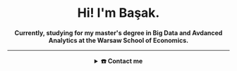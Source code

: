 
<!---
kapplan/kapplan is a ✨ special ✨ repository because its `README.md` (this file) appears on your GitHub profile.
You can click the Preview link to take a look at your changes.
--->

<h1 align="center">Hi! I'm Başak. </h1>
<h4 align="center"> Currently, studying for my master's degree in Big Data and Avdanced Analytics at the Warsaw School of Economics.
</div>

-----
<details>
  <summary>☎️ Contact me</summary>
<div>
  <samp>
    <h2 align="center">You can reach me through these links:</h2>
    <p align="center">
      <br/>
      <a href="https://www.linkedin.com/in/başak-kaplan-503" target="blank"><img align="center"
         src="https://img.shields.io/badge/LinkedIn-0077B5?style=for-the-badge&logo=linkedin&logoColor=white"
         alt="başak" height="30"/></a>
      <a href="https://www.medium.com/@basakaplan" target="_blank">
        <img align="center" src="data:image/svg+xml;base64,PHN2ZyB4bWxucz0iaHR0cDovL3d3dy53My5vcmcvMjAwMC9zdmciIGhlaWdodD0iMWVtIiB2aWV3Qm94PSIwIDAgNjQwIDUxMiI+PCEtLSEgRm9udCBBd2Vzb21lIEZyZWUgNi40LjIgYnkgQGZvbnRhd2Vzb21lIC0gaHR0cHM6Ly9mb250YXdlc29tZS5jb20gTGljZW5zZSAtIGh0dHBzOi8vZm9udGF3ZXNvbWUuY29tL2xpY2Vuc2UgKENvbW1lcmNpYWwgTGljZW5zZSkgQ29weXJpZ2h0IDIwMjMgRm9udGljb25zLCBJbmMuIC0tPjxzdHlsZT5zdmd7ZmlsbDojMDcwODA4fTwvc3R5bGU+PHBhdGggZD0iTTE4MC41LDc0LjI2MkM4MC44MTMsNzQuMjYyLDAsMTU1LjYzMywwLDI1NlM4MC44MTksNDM3LjczOC
      </a>
                                                                
      <a href="mailto:bk124084@student.sgh.waw.pl" target="_blank">Click here to email me</a>
    </p>
    <p align="center">
      <a href="https://wa.me/+48536462196" target="blank"><img align="center"
         src="https://img.shields.io/badge/whatsapp-25D366?style=for-the-badge&logo=whatsapp&logoColor=white"
         alt="WhatsApp" height="30"/>
      </a>
    </p>
</div>
</details>

</details>
  <summary>💻 GitHub Profile Stats</summary>
  <div align="center">
    <h2>Github stats</h2>
    <details open>
      <summary><h3>Languages</h3></summary>
      <p align="center">
        <a href="https://github.com/Kapplan/">
          <img src="https://github-readme-stats.vercel.app/api/top-langs/?username=Kapplan&langs_count=6&theme=gruvbox&layout=compact&hide_border=true"
          alt="Kapplan :: overall Top Langs " /></a>
      </p>
        <p align="center">
          <a href="https://github.com/Kapplan/">
          <img width="45%" src="https://github-profile-summary-cards.vercel.app/api/cards/repos-per-language?username=Kapplan&theme=gruvbox&layout=compact&hide_border=true"
          alt="Kapplan :: Top Langs by repo" />
          <img width="45%" src="https://github-profile-summary-cards.vercel.app/api/cards/most-commit-language?username=Kapplan&theme=gruvbox&layout=compact&hide_border=true"
          alt="Kapplan :: Top Langs by commit" />
          </a>
        </p>
</details>
    <details open>
  <summary><h3>stasistic</h3></summary>
        <p align="center">
          <a href="https://github.com/Kapplan/">
          <img width="49.5%" src="https://github-readme-stats.vercel.app/api?username=Kapplan&show_icons=true&theme=gruvbox&hide_border=true" />
          </a>
       </p>
     <br>
     </samp>
  </div>    
</details>



